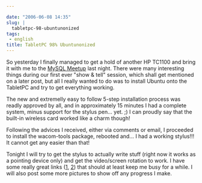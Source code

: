 ```yaml
---

date: "2006-06-08 14:35"
slug: |
  tabletpc-98-ubuntunonized
tags:
 - english
title: TabletPC 98% Ubuntunonized
---
```


So yesterday I finally managed to get a hold of another HP TC1100 and
bring it with me to the [MySQL Meetup](http://mysql.meetup.com/23/) last
night. There were many interesting things during our first ever "show &
tell" session, which shall get mentioned on a later post, but all I
really wanted to do was to install Ubuntu onto the TabletPC and try to
get everything working.

The new and extremelly easy to follow 5-step installation process was
readly approved by all, and in approximately 15 minutes I had a complete
system, minus support for the stylus pen... yet. ;) I can proudly say
that the built-in wireless card worked like a charm though!

Following the advices I received, either via comments or email, I
proceeded to install the wacom-tools package, rebooted and... I had a
working stylus!!! It cannot get any easier than that!

Tonight I will try to get the stylus to actually write stuff (right now
it works as a pointing device only) and get the video/screen rotation to
work. I have some really great links ([1](http://groundstate.ca/TC1100),
[2](http://linuxwacom.sourceforge.net/index.php/howto/inputdev)) that
should at least keep me busy for a while. I will also post some more
pictures to show off any progress I make.
